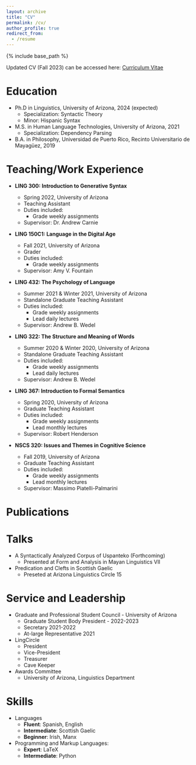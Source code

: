```yaml
---
layout: archive
title: "CV"
permalink: /cv/
author_profile: true
redirect_from:
  - /resume
---
```


{% include base_path %}

Updated CV (Fall 2023) can be accessed here: [Curriculum Vitae](https://subalcain.github.io/resume_cv/ "Curriculum Vitae")



Education
======
* Ph.D in Linguistics, University of Arizona, 2024 (expected)
  * Specialization: Syntactic Theory
  * Minor: Hispanic Syntax
* M.S. in Human Language Technologies, University of Arizona, 2021 
  * Specialization: Dependency Parsing
* B.A. in Philosophy, Universidad de Puerto Rico, Recinto Universitario de Mayagüez, 2019



Teaching/Work Experience
======

* **LING 300: Introduction to Generative Syntax**
  * Spring 2022, University of Arizona
  * Teaching Assistant
  * Duties included: 
    * Grade weekly assignments
  * Supervisor: Dr. Andrew Carnie 

* **LING 150C1: Language in the Digital Age**
  * Fall 2021, University of Arizona
  * Grader
  * Duties included: 
    * Grade weekly assignments
  * Supervisor: Amy V. Fountain

* **LING 432: The Psychology of Language**
  * Summer 2021 & Winter 2021, University of Arizona
  * Standalone Graduate Teaching Assistant
  * Duties included: 
    * Grade weekly assignments
    * Lead daily lectures
  * Supervisor: Andrew B. Wedel

* **LING 322: The Structure and Meaning of Words**
  * Summer 2020 & Winter 2020, University of Arizona
  * Standalone Graduate Teaching Assistant
  * Duties included: 
    * Grade weekly assignments
    * Lead daily lectures
  * Supervisor: Andrew B. Wedel

* **LING 367: Introduction to Formal Semantics**
  * Spring 2020, University of Arizona
  * Graduate Teaching Assistant
  * Duties included: 
    * Grade weekly assignments
    * Lead monthly lectures
  * Supervisor: Robert Henderson


* **NSCS 320: Issues and Themes in Cognitive Science**
  * Fall 2019, University of Arizona
  * Graduate Teaching Assistant
  * Duties included: 
    * Grade weekly assignments
    * Lead monthly lectures
  * Supervisor: Massimo Piatelli-Palmarini



Publications
======



  
Talks
======

* A Syntactically Analyzed Corpus of Uspanteko (Forthcoming)
  * Presented at Form and Analysis in Mayan Linguistics VII
* Predication and Clefts in Scottish Gaelic
  * Preseted at Arizona Linguistics Circle 15

  
Service and Leadership
======
* Graduate and Professional Student Council - University of Arizona
  * Graduate Student Body President - 2022-2023
  * Secretary 2021-2022
  * At-large Representative 2021
* LingCircle
  * President
  * Vice-President
  * Treasurer
  * Cave Keeper
* Awards Committee
  * University of Arizona, Linguistics Department

Skills
======
* Languages
  * **Fluent**: Spanish, English 
  * **Intermediate**: Scottish Gaelic
  * **Beginner**: Irish, Manx
* Programming and Markup Languages: 
  * **Expert**: LaTeX
  * **Intermediate**: Python 

